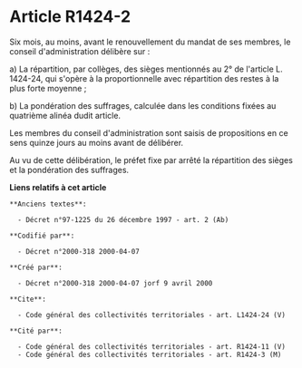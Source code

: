# Article R1424-2

Six mois, au moins, avant le renouvellement du mandat de ses membres, le conseil d'administration délibère sur : 

a) La répartition, par collèges, des sièges mentionnés au 2° de l'article L. 1424-24, qui s'opère à la proportionnelle avec
répartition des restes à la plus forte moyenne ; 

b) La pondération des suffrages, calculée dans les conditions fixées au quatrième alinéa dudit article. 

Les membres du conseil d'administration sont saisis de propositions en ce sens quinze jours au moins avant de délibérer. 

Au vu de cette délibération, le préfet fixe par arrêté la répartition des sièges et la pondération des suffrages.

**Liens relatifs à cet article**

	**Anciens textes**:

	  - Décret n°97-1225 du 26 décembre 1997 - art. 2 (Ab)

	**Codifié par**:

	  - Décret n°2000-318 2000-04-07

	**Créé par**:

	  - Décret n°2000-318 2000-04-07 jorf 9 avril 2000

	**Cite**:

	  - Code général des collectivités territoriales - art. L1424-24 (V)

	**Cité par**:

	  - Code général des collectivités territoriales - art. R1424-11 (V)
	  - Code général des collectivités territoriales - art. R1424-3 (M)
